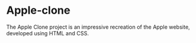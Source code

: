 # Apple-clone
The Apple Clone project is an impressive recreation of the Apple website, developed using HTML and CSS.
